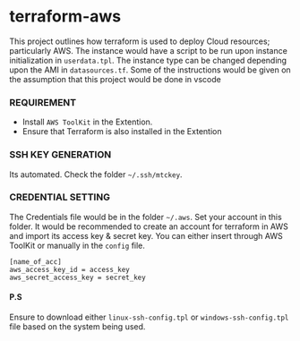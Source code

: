 # terraform-aws

This project outlines how terraform is used to deploy Cloud resources; particularly AWS. The instance would have a script to be run upon instance initialization in `userdata.tpl`. The instance type can be changed depending upon the AMI in `datasources.tf`. Some of the instructions would be given on the assumption that this project would be done in vscode

### REQUIREMENT
* Install `AWS ToolKit` in the Extention.
* Ensure that Terraform is also installed in the Extention

### SSH KEY GENERATION 
Its automated. Check the folder `~/.ssh/mtckey`. 

### CREDENTIAL SETTING
The Credentials file would be in the folder `~/.aws`. Set your account in this folder. It would be recommended to create an account for terraform in AWS and import its access key & secret key. You can either insert through AWS ToolKit or manually in the `config` file.

```
[name_of_acc]
aws_access_key_id = access_key
aws_secret_access_key = secret_key
```

#### P.S
Ensure to download either `linux-ssh-config.tpl` or `windows-ssh-config.tpl` file based on the system being used.
